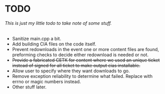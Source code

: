 TODO
====

###### This is just my little todo to take note of some stuff.

- Sanitize main.cpp a bit.
- Add building CIA files on the code itself.
- Prevent redownloads in the event one or more content files are found, preforming checks to decide either redownload is needed or not.
- ~~Provide a fabricated CETK for content where we used an unique ticket instead of signed for all ticket to make output cias installable.~~
- Allow user to specify where they want downloads to go.
- Remove exception reliability to determine what failed. Replace with errno or magic numbers instead.
- Other stuff later.
